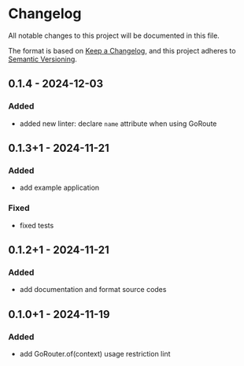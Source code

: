 # Changelog

All notable changes to this project will be documented in this file.

The format is based on [Keep a Changelog](https://keepachangelog.com/en/1.1.0/),
and this project adheres to [Semantic Versioning](https://semver.org/spec/v2.0.0.html).

## 0.1.4 - 2024-12-03

### Added

- added new linter: declare `name` attribute when using GoRoute

## 0.1.3+1 - 2024-11-21

### Added

- add example application

### Fixed

- fixed tests

## 0.1.2+1 - 2024-11-21

### Added

- add documentation and format source codes

## 0.1.0+1 - 2024-11-19

### Added

- add GoRouter.of(context) usage restriction lint
